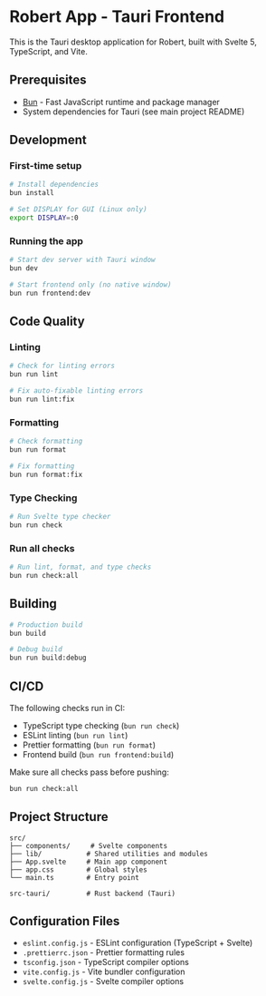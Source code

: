 # Robert App - Tauri Frontend

This is the Tauri desktop application for Robert, built with Svelte 5, TypeScript, and Vite.

## Prerequisites

- [Bun](https://bun.sh) - Fast JavaScript runtime and package manager
- System dependencies for Tauri (see main project README)

## Development

### First-time setup

```bash
# Install dependencies
bun install

# Set DISPLAY for GUI (Linux only)
export DISPLAY=:0
```

### Running the app

```bash
# Start dev server with Tauri window
bun dev

# Start frontend only (no native window)
bun run frontend:dev
```

## Code Quality

### Linting

```bash
# Check for linting errors
bun run lint

# Fix auto-fixable linting errors
bun run lint:fix
```

### Formatting

```bash
# Check formatting
bun run format

# Fix formatting
bun run format:fix
```

### Type Checking

```bash
# Run Svelte type checker
bun run check
```

### Run all checks

```bash
# Run lint, format, and type checks
bun run check:all
```

## Building

```bash
# Production build
bun build

# Debug build
bun run build:debug
```

## CI/CD

The following checks run in CI:

- TypeScript type checking (`bun run check`)
- ESLint linting (`bun run lint`)
- Prettier formatting (`bun run format`)
- Frontend build (`bun run frontend:build`)

Make sure all checks pass before pushing:

```bash
bun run check:all
```

## Project Structure

```
src/
├── components/     # Svelte components
├── lib/           # Shared utilities and modules
├── App.svelte     # Main app component
├── app.css        # Global styles
└── main.ts        # Entry point

src-tauri/         # Rust backend (Tauri)
```

## Configuration Files

- `eslint.config.js` - ESLint configuration (TypeScript + Svelte)
- `.prettierrc.json` - Prettier formatting rules
- `tsconfig.json` - TypeScript compiler options
- `vite.config.js` - Vite bundler configuration
- `svelte.config.js` - Svelte compiler options
